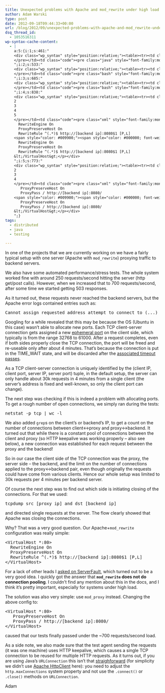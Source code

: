 ```yaml
---
title: Unexpected problems with Apache and mod_rewrite under high load
author: Adam Warski
type: post
date: 2012-09-18T09:44:33+00:00
url: /blog/2012/09/unexpected-problems-with-apache-and-mod_rewrite-under-high-load/
dsq_thread_id:
  - 1053516311
wp-syntax-cache-content:
  - |
    a:5:{i:1;s:461:"
    <div class="wp_syntax" style="position:relative;"><table><tr><td class="line_numbers"><pre>1
    </pre></td><td class="code"><pre class="java" style="font-family:monospace;">Cannot assign requested address attempt to connect to <span style="color: #009900;">&#40;</span>...<span style="color: #009900;">&#41;</span> failed</pre></td></tr></table><p class="theCode" style="display:none;">Cannot assign requested address attempt to connect to (...) failed</p></div>
    ";i:2;s:533:"
    <div class="wp_syntax" style="position:relative;"><table><tr><td class="line_numbers"><pre>1
    </pre></td><td class="code"><pre class="bash" style="font-family:monospace;"><span style="color: #c20cb9; font-weight: bold;">netstat</span> <span style="color: #660033;">-p</span> tcp <span style="color: #000000; font-weight: bold;">|</span> <span style="color: #c20cb9; font-weight: bold;">wc</span> <span style="color: #660033;">-l</span></pre></td></tr></table><p class="theCode" style="display:none;">netstat -p tcp | wc -l</p></div>
    ";i:3;s:685:"
    <div class="wp_syntax" style="position:relative;"><table><tr><td class="line_numbers"><pre>1
    </pre></td><td class="code"><pre class="bash" style="font-family:monospace;">tcpdump src <span style="color: #7a0874; font-weight: bold;">&#91;</span>proxy <span style="color: #c20cb9; font-weight: bold;">ip</span><span style="color: #7a0874; font-weight: bold;">&#93;</span> and dst <span style="color: #7a0874; font-weight: bold;">&#91;</span>backend <span style="color: #c20cb9; font-weight: bold;">ip</span><span style="color: #7a0874; font-weight: bold;">&#93;</span></pre></td></tr></table><p class="theCode" style="display:none;">tcpdump src [proxy ip] and dst [backend ip]</p></div>
    ";i:4;s:838:"
    <div class="wp_syntax" style="position:relative;"><table><tr><td class="line_numbers"><pre>1
    2
    3
    4
    5
    </pre></td><td class="code"><pre class="xml" style="font-family:monospace;"><span style="color: #009900;"><span style="color: #000000; font-weight: bold;">&lt;VirtualHost</span> *:80<span style="color: #000000; font-weight: bold;">&gt;</span></span>
      RewriteEngine On
      ProxyPreserveHost On
      RewriteRule ^(.*)$ http://[backend ip]:8080$1 [P,L]
    <span style="color: #009900;"><span style="color: #000000; font-weight: bold;">&lt;/VirtualHost<span style="color: #000000; font-weight: bold;">&gt;</span></span></span></pre></td></tr></table><p class="theCode" style="display:none;">&lt;VirtualHost *:80&gt;
      RewriteEngine On
      ProxyPreserveHost On
      RewriteRule ^(.*)$ http://[backend ip]:8080$1 [P,L]
    &lt;/VirtualHost&gt;</p></div>
    ";i:5;s:773:"
    <div class="wp_syntax" style="position:relative;"><table><tr><td class="line_numbers"><pre>1
    2
    3
    4
    </pre></td><td class="code"><pre class="xml" style="font-family:monospace;"><span style="color: #009900;"><span style="color: #000000; font-weight: bold;">&lt;VirtualHost</span> *:80<span style="color: #000000; font-weight: bold;">&gt;</span></span>
       ProxyPreserveHost On
       ProxyPass / http://[backend ip]:8080/
    <span style="color: #009900;"><span style="color: #000000; font-weight: bold;">&lt;/VirtualHost<span style="color: #000000; font-weight: bold;">&gt;</span></span></span></pre></td></tr></table><p class="theCode" style="display:none;">&lt;VirtualHost *:80&gt;
       ProxyPreserveHost On
       ProxyPass / http://[backend ip]:8080/
    &lt;/VirtualHost&gt;</p></div>
    ";}
tags:
  - distributed
  - java
  - testing

---
```

In one of the projects that we are currently working on we have a fairly typical setup with one server (Apache with `mod_rewrite`) proxying traffic to backend servers.

We also have some automated performance/stress tests. The whole system worked fine with around 250 requests/second hitting the server (http get/post calls). However, when we increased that to 700 requests/second, after some time we started getting 503 responses.

As it turned out, these requests never reached the backend servers, but the Apache error logs contained entries such as:

<pre lang="java" line="1">Cannot assign requested address attempt to connect to (...) failed
</pre>

Googling for a while revealed that this may be because the OS (Ubuntu in this case) wasn&#8217;t able to allocate new ports. Each TCP client-server connection gets assigned a new [ephemeral port][1] on the client side, which typically is from the range 32768 to 61000. After a request completes, even if both sides properly close the TCP connection, the port will be freed and re-useable only after about 4 minutes. That&#8217;s because the connection is put in the TIME_WAIT state, and will be discarded after the [associated timeout passes][2]. 

As a TCP client-server connection is uniquely identified by the (client IP, client port, server IP, server port) tuple, in the default setup, the server can only handle about 30k requests in 4 minutes from a single client (the server&#8217;s address is fixed and well-known, so only the client port can change).

The next step was checking if this is indeed a problem with allocating ports. To get a rough number of open connections, we simply ran during the tests:

<pre lang="bash" line="1">netstat -p tcp | wc -l
</pre>

We also added `grep`s on the client&#8217;s or backend&#8217;s IP, to get a count on the number of connections between client<->proxy and proxy<->backend. It turned out that while there is a constant pool of connections between the client and proxy (so HTTP keepalive was working properly &#8211; also see below), a new connection was established for each request between the proxy and the backend! 

So in our case the client side of the TCP connection was the proxy, the server side &#8211; the backend, and the limit on the number of connections applied to the proxy<->backend pair, even though originally the requests could have come from various clients. Hence our whole setup was limited to 30k requests per 4 minutes per backend server.

Of course the next step was to find out which side is initiating closing of the connections. For that we used:

<pre lang="bash" line="1">tcpdump src [proxy ip] and dst [backend ip]
</pre>

and directed single requests at the server. The flow clearly showed that Apache was closing the connections.

Why? That was a very good question. Our Apache+`mod_rewrite` configuration was really simple:

<pre lang="xml" line="1">&lt;VirtualHost *:80>
  RewriteEngine On
  ProxyPreserveHost On
  RewriteRule ^(.*)$ http://[backend ip]:8080$1 [P,L]
&lt;/VirtualHost>
</pre>

For a lack of other leads I [asked on ServerFault][3], which turned out to be a very good idea. I quickly got the answer that **`mod_rewrite` does not do connection pooling**. I couldn&#8217;t find any mention about this in the docs, and I think it&#8217;s pretty important, especially for systems under high load.

The solution was also very simple: use `mod_proxy` instead. Changing the above config to:

<pre lang="xml" line="1">&lt;VirtualHost *:80>
   ProxyPreserveHost On
   ProxyPass / http://[backend ip]:8080/
&lt;/VirtualHost>
</pre>

caused that our tests finally passed under the ~700 requests/second load.

As a side note, we also made sure that the test agent sending the requests (it was one machine) uses HTTP keepalive, which causes a single TCP connection to be reused for multiple HTTP requests. As it turns out, if you are using Java&#8217;s `URLConnection` this isn&#8217;t that [straighforward][4] (for simplicity we didn&#8217;t use [Apache HttpClient][5] here): you need to adjust the `http.maxConnections` system property and not use the `.connect()` or `.close()` methods on `URLConnection`. 

Adam

 [1]: http://www.ncftp.com/ncftpd//doc/misc/ephemeral_ports.html
 [2]: http://blog.davidvassallo.me/2010/07/13/time_wait-and-port-reuse/
 [3]: http://serverfault.com/questions/423821/mod-rewriteproxy-closes-connections-to-backend-keepalive
 [4]: http://stackoverflow.com/questions/1936872/how-to-keep-multiple-java-httpconnections-open-to-same-destination
 [5]: http://hc.apache.org/
